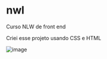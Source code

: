 # nwl
Curso NLW de front end

Criei esse projeto usando CSS e HTML

![image](https://user-images.githubusercontent.com/101066183/191122456-0448c0a9-b71e-4187-abd0-f98c574b0658.png)
